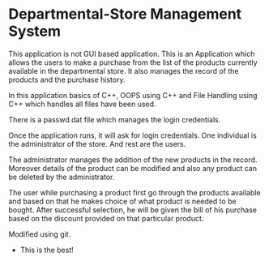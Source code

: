 # Departmental-Store Management System

This application is not GUI based application.
This is an Application which allows the users to make a purchase from the list of the products currently 
available in the departmental store. 
It also manages the record of the products and the purchase history.

In this application basics of C++, OOPS using C++ and File Handling using C++ which handles all files have been used.

There is a passwd.dat file which manages the login credentials.

Once the application runs, it will ask for login credentials. 
One individual is the administrator of the store.
And rest are the users.

The administrator manages the addition of the new products in the record. 
Moreover details of the product can be modified and also any product can be deleted by the administrator. 

The user while purchasing a product first go through the products available 
and based on that he makes choice of what product is needed to be bought.
After successful selection, he will be given the bill of his purchase based 
on the discount provided on that particular product.

Modified using git.
- This is the best!
